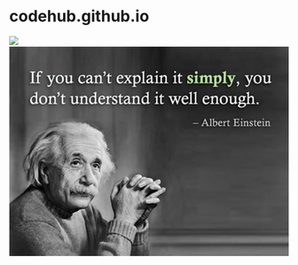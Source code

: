 # codehub.github.io
![](https://github.com/rusevrosen/codehub.github.io/?rusevrosen=rusevrosen&style=flat-square)
![Quote](https://github.com/rusevrosen/codehub.github.io/blob/main/Quote_Albert_Einstein.jpg)
